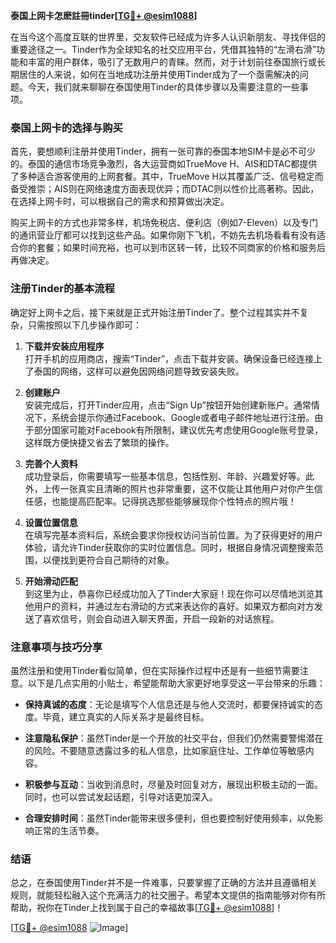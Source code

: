 **泰国上网卡怎麽註冊tinder[[TG💪+ @esim1088](https://t.me/s/esim1088)]**

在当今这个高度互联的世界里，交友软件已经成为许多人认识新朋友、寻找伴侣的重要途径之一。Tinder作为全球知名的社交应用平台，凭借其独特的“左滑右滑”功能和丰富的用户群体，吸引了无数用户的青睐。然而，对于计划前往泰国旅行或长期居住的人来说，如何在当地成功注册并使用Tinder成为了一个亟需解决的问题。今天，我们就来聊聊在泰国使用Tinder的具体步骤以及需要注意的一些事项。

### 泰国上网卡的选择与购买

首先，要想顺利注册并使用Tinder，拥有一张可靠的泰国本地SIM卡是必不可少的。泰国的通信市场竞争激烈，各大运营商如TrueMove H、AIS和DTAC都提供了多种适合游客使用的上网套餐。其中，TrueMove H以其覆盖广泛、信号稳定而备受推崇；AIS则在网络速度方面表现优异；而DTAC则以性价比高著称。因此，在选择上网卡时，可以根据自己的需求和预算做出决定。

购买上网卡的方式也非常多样，机场免税店、便利店（例如7-Eleven）以及专门的通讯营业厅都可以找到这些产品。如果你刚下飞机，不妨先去机场看看有没有适合你的套餐；如果时间充裕，也可以到市区转一转，比较不同商家的价格和服务后再做决定。

### 注册Tinder的基本流程

确定好上网卡之后，接下来就是正式开始注册Tinder了。整个过程其实并不复杂，只需按照以下几步操作即可：

1. **下载并安装应用程序**  
   打开手机的应用商店，搜索“Tinder”，点击下载并安装。确保设备已经连接上了泰国的网络，这样可以避免因网络问题导致安装失败。

2. **创建账户**  
   安装完成后，打开Tinder应用，点击“Sign Up”按钮开始创建新账户。通常情况下，系统会提示你通过Facebook、Google或者电子邮件地址进行注册。由于部分国家可能对Facebook有所限制，建议优先考虑使用Google账号登录，这样既方便快捷又省去了繁琐的操作。

3. **完善个人资料**  
   成功登录后，你需要填写一些基本信息，包括性别、年龄、兴趣爱好等。此外，上传一张真实且清晰的照片也非常重要，这不仅能让其他用户对你产生信任感，也能提高匹配率。记得挑选那些能够展现你个性特点的照片哦！

4. **设置位置信息**  
   在填写完基本资料后，系统会要求你授权访问当前位置。为了获得更好的用户体验，请允许Tinder获取你的实时位置信息。同时，根据自身情况调整搜索范围，以便找到更符合自己期待的对象。

5. **开始滑动匹配**  
   到这里为止，恭喜你已经成功加入了Tinder大家庭！现在你可以尽情地浏览其他用户的资料，并通过左右滑动的方式来表达你的喜好。如果双方都向对方发送了喜欢信号，则会自动进入聊天界面，开启一段新的对话旅程。

### 注意事项与技巧分享

虽然注册和使用Tinder看似简单，但在实际操作过程中还是有一些细节需要注意。以下是几点实用的小贴士，希望能帮助大家更好地享受这一平台带来的乐趣：

- **保持真诚的态度**：无论是填写个人信息还是与他人交流时，都要保持诚实的态度。毕竟，建立真实的人际关系才是最终目标。
  
- **注意隐私保护**：虽然Tinder是一个开放的社交平台，但我们仍然需要警惕潜在的风险。不要随意透露过多的私人信息，比如家庭住址、工作单位等敏感内容。
  
- **积极参与互动**：当收到消息时，尽量及时回复对方，展现出积极主动的一面。同时，也可以尝试发起话题，引导对话更加深入。
  
- **合理安排时间**：虽然Tinder能带来很多便利，但也要控制好使用频率，以免影响正常的生活节奏。

### 结语

总之，在泰国使用Tinder并不是一件难事，只要掌握了正确的方法并且遵循相关规则，就能轻松融入这个充满活力的社交圈子。希望本文提供的指南能够对你有所帮助，祝你在Tinder上找到属于自己的幸福故事[[TG💪+ @esim1088](https://t.me/s/esim1088)]！

[[TG💪+ @esim1088](https://t.me/s/esim1088) ![Image](https://i.postimg.cc/4NQfJmqS/Snipaste-2025-05-13-00-14-12.png)]